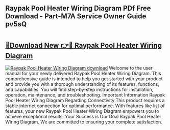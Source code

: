## Raypak Pool Heater Wiring Diagram PDf Free Download - Part-M7A Service Owner Guide pv5sQ

# <h2><a href="http://dfpu5e.blite.top/?on=Raypak+Pool+Heater+Wiring+Diagram">🔗Download New 👉🔴 Raypak Pool Heater Wiring Diagram</a></h2>

[![Raypak Pool Heater Wiring Diagram download](https://i.imgur.com/lujVjoI.png)](http://dfpu5e.blite.top/?on=Raypak+Pool+Heater+Wiring+Diagram)
Welcome to the user manual for your newly delivered Raypak Pool Heater Wiring Diagram. This comprehensive guide is intended to help you get started with your product and provide you with a thorough understanding of its features, functions, and capabilities. You will find step-by-step instructions for installation, operation, maintenance, and troubleshooting. Important Information Raypak Pool Heater Wiring Diagram Regarding Connectivity This product requires a stable internet connection for optimal performance. With features like list of features, your new Raypak Pool Heater Wiring Diagram empowers you to achieve exceptional results. Your Success is Our Goal Raypak Pool Heater Wiring Diagram. We are committed to ensuring your complete satisfaction.
